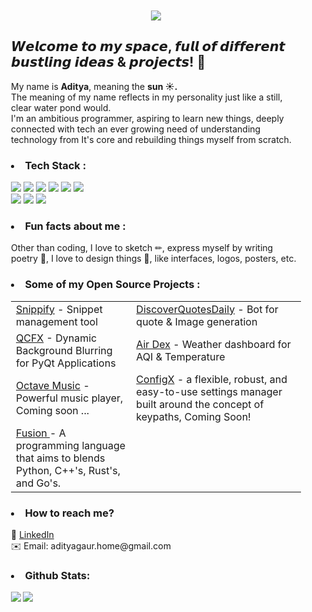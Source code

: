 <div align="center" style="background-image: url('https://pic.longtao.fun/pics/24/8712160154167691113610916885165716016931_gopic_.gif'); background-size: cover; background-position: center; padding: 20px;">
    <p align="center">
        <a href="">
            <img src="Hello.gif"/>
        </a>
    </p>
    <h2 align="left"><b>𝙒𝙚𝙡𝙘𝙤𝙢𝙚 𝙩𝙤 𝙢𝙮 𝙨𝙥𝙖𝙘𝙚, 𝙛𝙪𝙡𝙡 𝙤𝙛 𝙙𝙞𝙛𝙛𝙚𝙧𝙚𝙣𝙩 𝙗𝙪𝙨𝙩𝙡𝙞𝙣𝙜 𝙞𝙙𝙚𝙖𝙨 & 𝙥𝙧𝙤𝙟𝙚𝙘𝙩𝙨!
</b> 🌟</h2>
   <p align="left">My name is <b>Aditya</b>, meaning the <b>sun ☀.</b><br>The meaning of my name reflects in my personality just like a still, clear water pond would. <br>I'm an ambitious programmer, aspiring to learn new things, deeply connected with tech an ever growing need of understanding technology from It's core and rebuilding things myself from scratch. 
   </p>
<h3><li align="left">Tech Stack : </li></h3>
<p align="left">
        <a>
            <img src="https://img.shields.io/badge/-Python-3776AB?logo=python&logoColor=white&style=for-the-badge"/>
        </a>
    <a>
            <img src="https://img.shields.io/badge/-C-A8B9CC?logo=c&logoColor=white&style=for-the-badge"/>
        </a>
    <a>
            <img src="https://img.shields.io/badge/-C++-00599C?logo=cplusplus&logoColor=white&style=for-the-badge"/>
        </a>
        <a>
            <img src="https://img.shields.io/badge/-C%23-239120?logo=csharp&logoColor=white&style=for-the-badge"/>
        </a>
        <a>
            <img src="https://img.shields.io/badge/-JavaScript-F7DF1E?logo=javascript&logoColor=black&style=for-the-badge"/>
        </a>
        <a>
            <img src="https://img.shields.io/badge/-Arduino-00979D?logo=arduino&logoColor=white&style=for-the-badge"/>
        </a>
    <br>
    <a>
        <img src="https://img.shields.io/badge/-Flask-000000?logo=flask&logoColor=white&style=for-the-badge"/>
    </a>
    <a>
        <img src="https://img.shields.io/badge/-PyQt6-41CD52?logo=qt&logoColor=white&style=for-the-badge"/>
    </a>
    <a>
        <img src="https://img.shields.io/badge/-Unity-000000?logo=unity&logoColor=white&style=for-the-badge"/>
    </a>
</p>
<h3><li align="left">Fun facts about me : </li></h3>
  <p align="left">Other than coding, I love to sketch ✏, express myself by writing poetry 📜, I love to design things 🎨, like interfaces, logos, posters, etc.</p>
<h3><li align="left">Some of my Open Source Projects :  </li></h3>
    <table align="center">
        <tr>
            <td><a href="https://github.com/xdityagr/Project-Snippify">Snippify</a> - Snippet management tool</td>
            <td><a href="https://github.com/xdityagr/Project-DiscoverQuotesDaily">DiscoverQuotesDaily</a> - Bot for quote & Image generation</td>
        </tr>
        <tr>
            <td><a href="https://github.com/xdityagr/QCFX-Python">QCFX</a> - Dynamic Background Blurring for PyQt Applications</td>
            <td><a href="https://github.com/xdityagr/Project-AirDex">Air Dex</a> - Weather dashboard for AQI & Temperature</td>
        </tr>
        <tr>
            <td><a href="https://github.com/xdityagr/OctaveMusic">Octave Music</a> - Powerful music player, Coming soon ...</td>
            <td><a href="https://github.com/xdityagr/ConfigX">ConfigX</a> - a flexible, robust, and easy-to-use settings manager built around the concept of keypaths, Coming Soon!</td>
        </tr>
        <tr>
            <td><a href="https://github.com/xdityagr/Fusion">Fusion </a>- A programming language that aims to blends Python, C++'s, Rust's, and Go's.</td>
        </tr>
    </table>
    
<h3><li align="left">How to reach me? </li></h3>
<p align="left">
💼 <a href="https://www.linkedin.com/in/aditya-gaur-1332b7273/">LinkedIn</a><br>
✉️ Email: adityagaur.home@gmail.com
</p>
<h3><li align="left">Github Stats: </li></h3>
<p>
    <a>
        <img src="https://github-readme-stats.vercel.app/api?username=xdityagr&show_icons=true&theme=dark" align="left"/>
    </a>
    <a>
        <img src="https://github-readme-stats.vercel.app/api/top-langs/?username=xdityagr&theme=dark" align="left"/>
    </a>
    </p>
</p>

    
</div>
